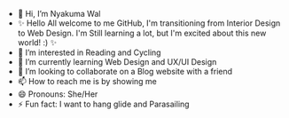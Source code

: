 - 👋 Hi, I’m Nyakuma Wal
- ✨ Hello All welcome to me GitHub, I'm transitioning from Interior Design to Web Design. I'm Still learning a lot, but I'm excited about this new world! :) ✨ 
- 👀 I’m interested in Reading and Cycling 
- 🌱 I’m currently learning Web Design and UX/UI Design 
- 💞️ I’m looking to collaborate on a Blog website with a friend 
- 📫 How to reach me is by showing me  
- 😄 Pronouns: She/Her
- ⚡ Fun fact: I want to hang glide and Parasailing

<!---
✨ Hello All welcome to me GitHub, I'm transitioning from Interior Design to Web Design. I'm Still learning a lot, but I'm excited about this new world! :) ✨ 
--->
